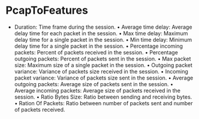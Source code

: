 # PcapToFeatures



* Duration: Time frame during the session.
• Average time delay: Average delay time for each packet
in the session.
• Max time delay: Maximum delay time for a single
packet in the session.
• Min time delay: Minimum delay time for a single
packet in the session.
• Percentage incoming packets: Percent of packets
received in the session.
• Percentage outgoing packets: Percent of packets sent in
the session.
• Max packet size: Maximum size of a single packet in
the session.
• Outgoing packet variance: Variance of packets size
received in the session.
• Incoming packet variance: Variance of packets size sent
in the session.
• Average outgoing packets: Average size of packets sent
in the session.
• Average incoming packets: Average size of packets
received in the session.
• Ratio Bytes Size: Ratio between sending and receiving
bytes.
• Ration Of Packets: Ratio between number of packets
sent and number of packets received.
